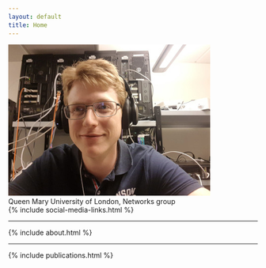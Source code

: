 ```yaml
---
layout: default
title: Home
---
```

<div class="row">
	<div class="column">
		<img src="/assets/portrait.jpg"/>
	</div>
	<div class="column">
		Queen Mary University of London, Networks group
	</div>
</div>
{% include social-media-links.html %}
<hr>
{% include about.html %}
<hr>
{% include publications.html %}
